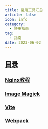 ```yaml
---
title: 常用工具汇总
article: false
icon: info
category:
  - 使用指南
tag:
  - 指南
date: 2023-06-02
---
```


## [目录](README.md)
### [Nginx教程](nginx.md)
### [Image Magick](magick.md)
### [Vite](vite.md)
### [Webpack](webpack.md)

